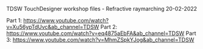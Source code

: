TDSW TouchDesigner workshop files - Refractive raymarching 20-02-2022

Part 1: https://www.youtube.com/watch?v=Xu56ypTdUvc&ab_channel=TDSW
Part 2: https://www.youtube.com/watch?v=eq4875aEbFA&ab_channel=TDSW
Part 3: https://www.youtube.com/watch?v=MhmZSpkYJog&ab_channel=TDSW
